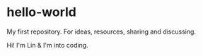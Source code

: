 # hello-world
My first repository. For ideas, resources, sharing and discussing.

Hi! I'm Lin & I'm into coding.
